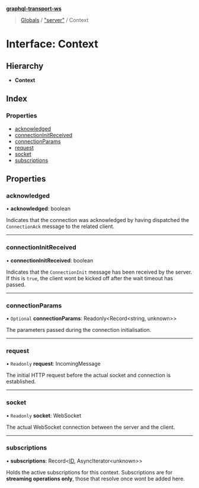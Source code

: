 **[graphql-transport-ws](../README.md)**

> [Globals](../README.md) / ["server"](../modules/_server_.md) / Context

# Interface: Context

## Hierarchy

* **Context**

## Index

### Properties

* [acknowledged](_server_.context.md#acknowledged)
* [connectionInitReceived](_server_.context.md#connectioninitreceived)
* [connectionParams](_server_.context.md#connectionparams)
* [request](_server_.context.md#request)
* [socket](_server_.context.md#socket)
* [subscriptions](_server_.context.md#subscriptions)

## Properties

### acknowledged

•  **acknowledged**: boolean

Indicates that the connection was acknowledged
by having dispatched the `ConnectionAck` message
to the related client.

___

### connectionInitReceived

•  **connectionInitReceived**: boolean

Indicates that the `ConnectionInit` message
has been received by the server. If this is
`true`, the client wont be kicked off after
the wait timeout has passed.

___

### connectionParams

• `Optional` **connectionParams**: Readonly\<Record\<string, unknown>>

The parameters passed during the connection initialisation.

___

### request

• `Readonly` **request**: IncomingMessage

The initial HTTP request before the actual
socket and connection is established.

___

### socket

• `Readonly` **socket**: WebSocket

The actual WebSocket connection between the server and the client.

___

### subscriptions

•  **subscriptions**: Record\<[ID](../modules/_types_.md#id), AsyncIterator\<unknown>>

Holds the active subscriptions for this context.
Subscriptions are for **streaming operations only**,
those that resolve once wont be added here.
